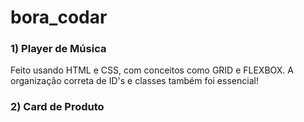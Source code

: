 # bora_codar

<h3> 1) Player de Música </h3>
<p>Feito usando HTML e CSS, com conceitos como GRID e FLEXBOX. A organização correta de ID's e classes também foi essencial! </p>

<h3> 2) Card de Produto </h3>

